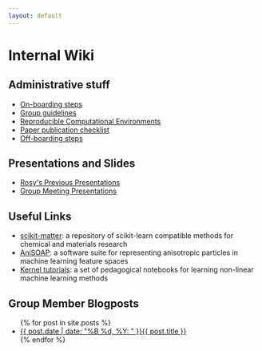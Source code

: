 ```yaml
---
layout: default
---
```


# Internal Wiki

## Administrative stuff

- [On-boarding steps](/internal/onboard)
- [Group guidelines](https://docs.google.com/document/d/1Z-WA_A9c1kzol6xR3PqYmwi2-I_M_S8DDMXS7CykKc8/edit?usp=sharing)
- [Reproducible Computational Environments](/internal/reproducible-comp)
- [Paper publication checklist](/internal/paperpub-todo)
- [Off-boarding steps](/internal/offboard)

## Presentations and Slides

- [Rosy's Previous Presentations](https://drive.google.com/drive/folders/1EUrJ_0fvkSWEr2CMPQIp7MU7AXsFlrjW?usp=sharing)
- [Group Meeting Presentations](https://drive.google.com/drive/folders/1dYHTgyDiGY05MSSJpxTmCZ1JyGJ2_ca6?usp=sharing)

## Useful Links

- [scikit-matter](https://scikit-matter.readthedocs.io/en/latest/): a repository of scikit-learn compatible methods for chemical and materials research
- [AniSOAP](https://github.com/cersonsky-lab/anisoap): a software suite for representing anisotropic particles in machine learning feature spaces
- [Kernel tutorials](https://github.com/lab-cosmo/kernel-tutorials): a set of pedagogical notebooks for learning non-linear machine learning methods

## Group Member Blogposts

<ul>
  {% for post in site.posts %}
    <li>
      <a href="{{ post.url }}">{{ post.date | date: "%B %d, %Y: " }}{{ post.title }}</a>
    </li>
  {% endfor %}
</ul>
